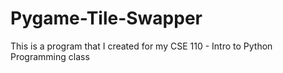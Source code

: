 # Pygame-Tile-Swapper
This is a program that I created for my CSE 110 - Intro to Python Programming class
